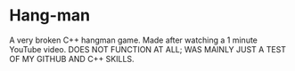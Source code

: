 # Hang-man
A very broken C++ hangman game. Made after watching a 1 minute YouTube video. DOES NOT FUNCTION AT ALL; WAS MAINLY JUST A TEST OF MY GITHUB AND C++ SKILLS.
